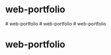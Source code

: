 # web-portfolio
#   w e b - p o r t f o l i o  
 #   w e b - p o r t f o l i o  
 # web-portfolio
# web-portfolio
